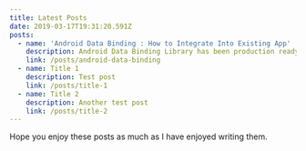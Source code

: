 ```yaml
---
title: Latest Posts
date: 2019-03-17T19:31:20.591Z
posts:
  - name: 'Android Data Binding : How to Integrate Into Existing App'
    description: Android Data Binding Library has been production ready for almost a year and you may be wondering if you can start using this great library in an existing project without introducing more bugs and without having to rewrite a lot of exiting code in your project.
    link: /posts/android-data-binding
  - name: Title 1
    description: Test post
    link: /posts/title-1
  - name: Title 2
    description: Another test post
    link: /posts/title-2
---
```

Hope you enjoy these posts as much as I have enjoyed writing them.